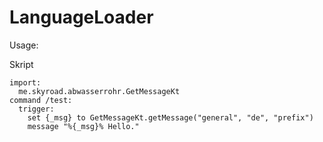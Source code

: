 # LanguageLoader

Usage:

Skript
```
import:
  me.skyroad.abwasserrohr.GetMessageKt
command /test:
  trigger:
    set {_msg} to GetMessageKt.getMessage("general", "de", "prefix")
    message "%{_msg}% Hello."
```
